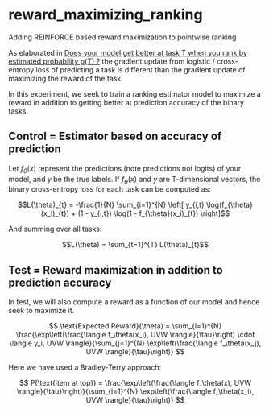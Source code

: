 # reward_maximizing_ranking
Adding REINFORCE based reward maximization to pointwise ranking

As elaborated in [Does your model get better at task T when you rank by estimated probability p(T) ?](https://recsysml.substack.com/p/does-your-model-get-better-at-task) the gradient update from logistic / cross-entropy loss of predicting a task is different than the gradient update of maximizing the reward of the task.

In this experiment, we seek to train a ranking estimator model to maximize a reward in addition to getting better at prediction accuracy of the binary tasks.

## Control = Estimator based on accuracy of prediction
Let $f_{\theta}(x)$ represent the predictions (note predictions not logits) of your model, and $y$ be the true labels. If $f_{\theta}(x)$ and $y$ are T-dimensional vectors, the binary cross-entropy loss for each task can be computed as:

$$L(\theta)_{t} = -\frac{1}{N} \sum_{i=1}^{N} \left[ y_{i,t} \log(f_{\theta}(x_i)_{t}) + (1 - y_{i,t}) \log(1 - f_{\theta}(x_i)_{t}) \right]$$

And summing over all tasks:

$$L(\theta) = \sum_{t=1}^{T} L(\theta)_{t}$$

## Test = Reward maximization in addition to prediction accuracy
In test, we will also compute a reward as a function of our model and hence seek to maximize it.

$$
\text{Expected Reward}(\theta) = \sum_{i=1}^{N} \frac{\exp\left(\frac{\langle f_\theta(x_i), UVW \rangle}{\tau}\right) \cdot \langle y_i, UVW \rangle}{\sum_{j=1}^{N} \exp\left(\frac{\langle f_\theta(x_j), UVW \rangle}{\tau}\right)}
$$

Here we have used a Bradley-Terry approach:

$$
P(\text{item at top}) = \frac{\exp\left(\frac{\langle f_\theta(x), UVW \rangle}{\tau}\right)}{\sum_{i=1}^{N} \exp\left(\frac{\langle f_\theta(x_i), UVW \rangle}{\tau}\right)}
$$

